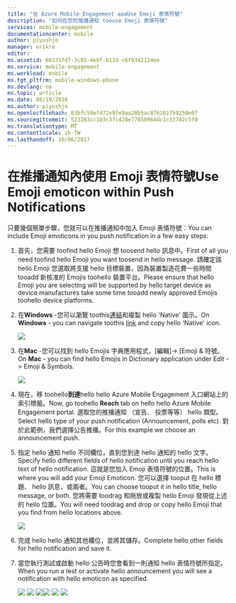 ```yaml
---
title: "在 Azure Mobile Engagement aaaUse Emoji 表情符號"
description: "如何在您的推播通知 toouse Emoji 表情符號"
services: mobile-engagement
documentationcenter: mobile
author: piyushjo
manager: erikre
editor: 
ms.assetid: 663317d7-3c93-4e8f-b13d-c6fb342124ee
ms.service: mobile-engagement
ms.workload: mobile
ms.tgt_pltfrm: mobile-windows-phone
ms.devlang: na
ms.topic: article
ms.date: 08/19/2016
ms.author: piyushjo
ms.openlocfilehash: 63bfc59ef472e9fe9aa28b5ac8761017b9250e0f
ms.sourcegitcommit: 523283cc1b3c37c428e77850964dc1c33742c5f0
ms.translationtype: MT
ms.contentlocale: zh-TW
ms.lasthandoff: 10/06/2017
---
```

# <a name="use-emoji-emoticon-within-push-notifications"></a><span data-ttu-id="720c7-103">在推播通知內使用 Emoji 表情符號</span><span class="sxs-lookup"><span data-stu-id="720c7-103">Use Emoji emoticon within Push Notifications</span></span>
<span data-ttu-id="720c7-104">只要幾個簡單步驟，您就可以在推播通知中加入 Emoji 表情符號：</span><span class="sxs-lookup"><span data-stu-id="720c7-104">You can include Emoji emoticons in you push notification in a few easy steps:</span></span> 

1. <span data-ttu-id="720c7-105">首先，您需要 toofind hello Emoji 想 toosend hello 訊息中。</span><span class="sxs-lookup"><span data-stu-id="720c7-105">First of all you need toofind hello Emoji you want toosend in hello message.</span></span> <span data-ttu-id="720c7-106">請確定該 hello Emoji 您選取將支援 hello 目標裝置，因為裝置製造花費一些時間 tooadd 新核准的 Emojis toohello 裝置平台。</span><span class="sxs-lookup"><span data-stu-id="720c7-106">Please ensure that hello Emoji you are selecting will be supported by hello target device as device manufactures take some time tooadd newly approved Emojis toohello device platforms.</span></span> 
2. <span data-ttu-id="720c7-107">在**Windows** -您可以瀏覽 toothis[連結](http://apps.timwhitlock.info/emoji/tables/unicode)和複製 hello 'Native' 圖示。</span><span class="sxs-lookup"><span data-stu-id="720c7-107">On **Windows** - you can navigate toothis [link](http://apps.timwhitlock.info/emoji/tables/unicode) and copy hello 'Native' icon.</span></span>
   
    ![][7] 
3. <span data-ttu-id="720c7-108">在**Mac** -您可以找到 hello Emojis 字典應用程式，[編輯]-> [Emoji & 符號。</span><span class="sxs-lookup"><span data-stu-id="720c7-108">On **Mac** - you can find hello Emojis in Dictionary application under Edit -> Emoji & Symbols.</span></span>
   
    ![][6] 
4. <span data-ttu-id="720c7-109">現在，移 toohello**到達**hello hello Azure Mobile Engagement 入口網站上的索引標籤。</span><span class="sxs-lookup"><span data-stu-id="720c7-109">Now, go toohello **Reach** tab on hello hello Azure Mobile Engagement portal.</span></span> <span data-ttu-id="720c7-110">選取您的推播通知 （宣告、 投票等等） hello 類型。</span><span class="sxs-lookup"><span data-stu-id="720c7-110">Select hello type of your push notification (Announcement, polls etc).</span></span> <span data-ttu-id="720c7-111">對於此範例，我們選擇公告推播。</span><span class="sxs-lookup"><span data-stu-id="720c7-111">For this example we choose an announcement push.</span></span>
5. <span data-ttu-id="720c7-112">指定 hello 通知 hello 不同欄位，直到您到達 hello 通知的 hello 文字。</span><span class="sxs-lookup"><span data-stu-id="720c7-112">Specify hello different fields of hello notification until you reach hello text of hello notification.</span></span> <span data-ttu-id="720c7-113">這就是您加入 Emoji 表情符號的位置。</span><span class="sxs-lookup"><span data-stu-id="720c7-113">This is where you will add your Emoji Emoticon.</span></span> <span data-ttu-id="720c7-114">您可以選擇 tooput 在 hello 標題、 hello 訊息，或兩者。</span><span class="sxs-lookup"><span data-stu-id="720c7-114">You can choose tooput it in hello title, hello message, or both.</span></span> <span data-ttu-id="720c7-115">您將需要 toodrag 和拖放或複製 hello Emoji 發現從上述的 hello 位置。</span><span class="sxs-lookup"><span data-stu-id="720c7-115">You will need toodrag and drop or copy hello Emoji that you find from hello locations above.</span></span> 
   
    ![][1]
6. <span data-ttu-id="720c7-116">完成 hello hello 通知其他欄位，並將其儲存。</span><span class="sxs-lookup"><span data-stu-id="720c7-116">Complete hello other fields for hello notification and save it.</span></span> 
7. <span data-ttu-id="720c7-117">當您執行測試或啟動 hello 公告時您會看到一則通知 hello 表情符號所指定。</span><span class="sxs-lookup"><span data-stu-id="720c7-117">When you run a test or activate hello announcement you will see a notification with hello emoticon as specified.</span></span>   
   
    <span data-ttu-id="720c7-118">![][3] ![][4] ![][5]</span><span class="sxs-lookup"><span data-stu-id="720c7-118">![][3] ![][4] ![][5]</span></span>

<!-- Images. -->
[1]: ./media/mobile-engagement-use-emoji-with-push/notification_input.png
[3]: ./media/mobile-engagement-use-emoji-with-push/iOS_Emoji.png
[4]: ./media/mobile-engagement-use-emoji-with-push/Android_Emoji.png
[5]: ./media/mobile-engagement-use-emoji-with-push/WindowsPhone_Emoji.png
[6]: ./media/mobile-engagement-use-emoji-with-push/Mac_SelectEmoji.png
[7]: ./media/mobile-engagement-use-emoji-with-push/Windows_SelectEmoji.png

